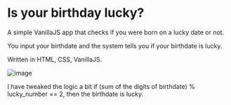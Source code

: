 # Is your birthday lucky?

A simple VanillaJS app that checks if you were born on a lucky date or not.

You input your birthdate and the system tells you if your birthdate is lucky.

Written in HTML, CSS, VanillaJS.

![image](https://user-images.githubusercontent.com/67337158/134175748-c373fc64-e750-4e6f-9522-15146cdd359d.png)


I have tweaked the logic a bit if (sum of the digits of birthdate) % lucky_number == 2, then the birthdate is lucky.
